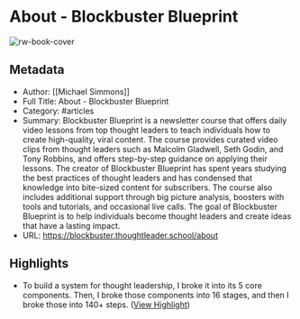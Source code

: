 # About - Blockbuster Blueprint

![rw-book-cover](https://substackcdn.com/image/fetch/f_auto,q_auto:best,fl_progressive:steep/https%3A%2F%2Fmichaeldsimmons.substack.com%2Ftwitter%2Fsubscribe-card.jpg%3Fv%3D1963076864%26version%3D9)

## Metadata
- Author: [[Michael Simmons]]
- Full Title: About - Blockbuster Blueprint
- Category: #articles
- Summary: Blockbuster Blueprint is a newsletter course that offers daily video lessons from top thought leaders to teach individuals how to create high-quality, viral content. The course provides curated video clips from thought leaders such as Malcolm Gladwell, Seth Godin, and Tony Robbins, and offers step-by-step guidance on applying their lessons. The creator of Blockbuster Blueprint has spent years studying the best practices of thought leaders and has condensed that knowledge into bite-sized content for subscribers. The course also includes additional support through big picture analysis, boosters with tools and tutorials, and occasional live calls. The goal of Blockbuster Blueprint is to help individuals become thought leaders and create ideas that have a lasting impact.
- URL: https://blockbuster.thoughtleader.school/about

## Highlights
- To build a system for thought leadership, I broke it into its 5 core components. Then, I broke those components into 16 stages, and then I broke those into 140+ steps. ([View Highlight](https://read.readwise.io/read/01hnngwr7tb2bdaaacm1vvvcd6))
